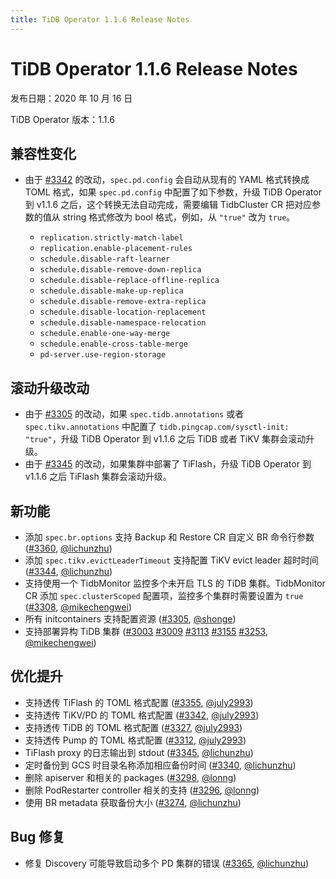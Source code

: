 ```yaml
---
title: TiDB Operator 1.1.6 Release Notes
---
```


# TiDB Operator 1.1.6 Release Notes

发布日期：2020 年 10 月 16 日

TiDB Operator 版本：1.1.6

## 兼容性变化

- 由于 [#3342](https://github.com/pingcap/tidb-operator/pull/3342) 的改动，`spec.pd.config` 会自动从现有的 YAML 格式转换成 TOML 格式，如果 `spec.pd.config` 中配置了如下参数，升级 TiDB Operator 到 v1.1.6 之后，这个转换无法自动完成，需要编辑 TidbCluster CR 把对应参数的值从 string 格式修改为 bool 格式，例如，从 `"true"` 改为 `true`。

    - `replication.strictly-match-label`
    - `replication.enable-placement-rules`
    - `schedule.disable-raft-learner`
    - `schedule.disable-remove-down-replica`
    - `schedule.disable-replace-offline-replica`
    - `schedule.disable-make-up-replica`
    - `schedule.disable-remove-extra-replica`
    - `schedule.disable-location-replacement`
    - `schedule.disable-namespace-relocation`
    - `schedule.enable-one-way-merge`
    - `schedule.enable-cross-table-merge`
    - `pd-server.use-region-storage`

## 滚动升级改动

- 由于 [#3305](https://github.com/pingcap/tidb-operator/pull/3305) 的改动，如果 `spec.tidb.annotations` 或者 `spec.tikv.annotations` 中配置了 `tidb.pingcap.com/sysctl-init: "true"`，升级 TiDB Operator 到 v1.1.6 之后 TiDB 或者 TiKV 集群会滚动升级。
- 由于 [#3345](https://github.com/pingcap/tidb-operator/pull/3345) 的改动，如果集群中部署了 TiFlash，升级 TiDB Operator 到 v1.1.6 之后 TiFlash 集群会滚动升级。  

## 新功能

- 添加 `spec.br.options` 支持 Backup 和 Restore CR 自定义 BR 命令行参数 ([#3360](https://github.com/pingcap/tidb-operator/pull/3360), [@lichunzhu](https://github.com/lichunzhu))
- 添加 `spec.tikv.evictLeaderTimeout` 支持配置 TiKV evict leader 超时时间 ([#3344](https://github.com/pingcap/tidb-operator/pull/3344), [@lichunzhu](https://github.com/lichunzhu))
- 支持使用一个 TidbMonitor 监控多个未开启 TLS 的 TiDB 集群。TidbMonitor CR 添加 `spec.clusterScoped` 配置项，监控多个集群时需要设置为 `true` ([#3308](https://github.com/pingcap/tidb-operator/pull/3308), [@mikechengwei](https://github.com/mikechengwei))
- 所有 initcontainers 支持配置资源 ([#3305](https://github.com/pingcap/tidb-operator/pull/3305), [@shonge](https://github.com/shonge))
- 支持部署异构 TiDB 集群 ([#3003](https://github.com/pingcap/tidb-operator/pull/3003) [#3009](https://github.com/pingcap/tidb-operator/pull/3009) [#3113](https://github.com/pingcap/tidb-operator/pull/3113) [#3155](https://github.com/pingcap/tidb-operator/pull/3155) [#3253](https://github.com/pingcap/tidb-operator/pull/3253), [@mikechengwei](https://github.com/mikechengwei))

## 优化提升

- 支持透传 TiFlash 的 TOML 格式配置 ([#3355](https://github.com/pingcap/tidb-operator/pull/3355), [@july2993](https://github.com/july2993))
- 支持透传 TiKV/PD 的 TOML 格式配置 ([#3342](https://github.com/pingcap/tidb-operator/pull/3342), [@july2993](https://github.com/july2993))
- 支持透传 TiDB 的 TOML 格式配置 ([#3327](https://github.com/pingcap/tidb-operator/pull/3327), [@july2993](https://github.com/july2993))
- 支持透传 Pump 的 TOML 格式配置 ([#3312](https://github.com/pingcap/tidb-operator/pull/3312), [@july2993](https://github.com/july2993))
- TiFlash proxy 的日志输出到 stdout ([#3345](https://github.com/pingcap/tidb-operator/pull/3345), [@lichunzhu](https://github.com/lichunzhu))
- 定时备份到 GCS 时目录名称添加相应备份时间  ([#3340](https://github.com/pingcap/tidb-operator/pull/3340), [@lichunzhu](https://github.com/lichunzhu))
- 删除 apiserver 和相关的 packages ([#3298](https://github.com/pingcap/tidb-operator/pull/3298), [@lonng](https://github.com/lonng))
- 删除 PodRestarter controller 相关的支持 ([#3296](https://github.com/pingcap/tidb-operator/pull/3296), [@lonng](https://github.com/lonng))
- 使用 BR metadata 获取备份大小 ([#3274](https://github.com/pingcap/tidb-operator/pull/3274), [@lichunzhu](https://github.com/lichunzhu))

## Bug 修复

- 修复 Discovery 可能导致启动多个 PD 集群的错误 ([#3365](https://github.com/pingcap/tidb-operator/pull/3365), [@lichunzhu](https://github.com/lichunzhu))
